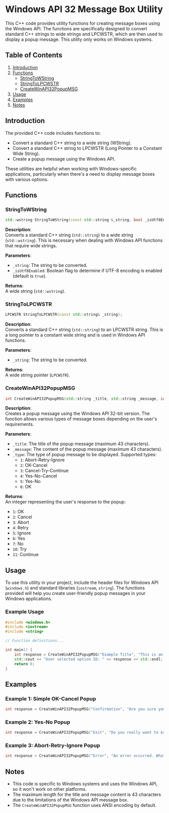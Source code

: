# Windows API 32 Message Box Utility

This C++ code provides utility functions for creating message boxes using the Windows API. The functions are specifically designed to convert standard C++ strings to wide strings and LPCWSTR, which are then used to display a popup message. This utility only works on Windows systems.

## Table of Contents

1. [Introduction](#introduction)
2. [Functions](#functions)
    - [StringToWString](#stringtowstring)
    - [StringToLPCWSTR](#stringtolpcwstr)
    - [CreateWinAPI32PopupMSG](#createwinapi32popupmsg)
3. [Usage](#usage)
4. [Examples](#examples)
5. [Notes](#notes)

## Introduction

The provided C++ code includes functions to:
- Convert a standard C++ string to a wide string (WString).
- Convert a standard C++ string to LPCWSTR (Long Pointer to a Constant Wide String).
- Create a popup message using the Windows API.

These utilities are helpful when working with Windows-specific applications, particularly when there's a need to display message boxes with various options.

## Functions

### StringToWString

```cpp
std::wstring StringToWString(const std::string &_string, bool _isUtf8Enabled = true);
```

**Description**:  
Converts a standard C++ string (`std::string`) to a wide string (`std::wstring`). This is necessary when dealing with Windows API functions that require wide strings.

**Parameters**:
- `_string`: The string to be converted.
- `_isUtf8Enabled`: Boolean flag to determine if UTF-8 encoding is enabled (default is `true`).

**Returns**:  
A wide string (`std::wstring`).

### StringToLPCWSTR

```cpp
LPCWSTR StringToLPCWSTR(const std::string& _string);
```

**Description**:  
Converts a standard C++ string (`std::string`) to an LPCWSTR string. This is a long pointer to a constant wide string and is used in Windows API functions.

**Parameters**:
- `_string`: The string to be converted.

**Returns**:  
A wide string pointer (`LPCWSTR`).

### CreateWinAPI32PopupMSG

```cpp
int CreateWinAPI32PopupMSG(std::string _title, std::string _message, int _type);
```

**Description**:  
Creates a popup message using the Windows API 32-bit version. The function allows various types of message boxes depending on the user's requirements.

**Parameters**:
- `_title`: The title of the popup message (maximum 43 characters).
- `_message`: The content of the popup message (maximum 43 characters).
- `_type`: The type of popup message to be displayed. Supported types:
  - `1`: Abort-Retry-Ignore
  - `2`: OK-Cancel
  - `3`: Cancel-Try-Continue
  - `4`: Yes-No-Cancel
  - `5`: Yes-No
  - `6`: OK

**Returns**:  
An integer representing the user's response to the popup:
- `1`: OK
- `2`: Cancel
- `3`: Abort
- `4`: Retry
- `5`: Ignore
- `6`: Yes
- `7`: No
- `10`: Try
- `11`: Continue

## Usage

To use this utility in your project, include the header files for Windows API (`windows.h`) and standard libraries (`iostream`, `string`). The functions provided will help you create user-friendly popup messages in your Windows applications.

### Example Usage

```cpp
#include <windows.h>
#include <iostream>
#include <string>

// Function definitions...

int main() {
    int response = CreateWinAPI32PopupMSG("Example Title", "This is an example message.", 2);
    std::cout << "User selected option ID: " << response << std::endl;
    return 0;
}
```

## Examples

### Example 1: Simple OK-Cancel Popup

```cpp
int response = CreateWinAPI32PopupMSG("Confirmation", "Are you sure you want to continue?", 2);
```

### Example 2: Yes-No Popup

```cpp
int response = CreateWinAPI32PopupMSG("Exit", "Do you really want to exit?", 5);
```

### Example 3: Abort-Retry-Ignore Popup

```cpp
int response = CreateWinAPI32PopupMSG("Error", "An error occurred. What would you like to do?", 1);
```

## Notes

- This code is specific to Windows systems and uses the Windows API, so it won't work on other platforms.
- The maximum length for the title and message content is 43 characters due to the limitations of the Windows API message box.
- The `CreateWinAPI32PopupMSG` function uses ANSI encoding by default.
